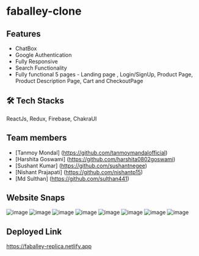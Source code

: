# faballey-clone

## Features

- ChatBox
- Google Authentication
- Fully Responsive
- Search Functionality
- Fully functional 5 pages - Landing page , Login/SignUp, Product Page, Product Description Page, Cart and CheckoutPage

## 🛠 Tech Stacks
ReactJs, Redux, Firebase, ChakraUI

## Team members 
- [Tanmoy Mondal] (https://github.com/tanmoymandalofficial)
- [Harshita Goswami] (https://github.com/harshita0802goswami)
- [Sushant Kumar] (https://github.com/sushantnegee)
- [Nishant Prajapati] (https://github.com/nishantp15)
- [Md Sulthan] (https://github.com/sulthan441)

## Website Snaps
![image](https://user-images.githubusercontent.com/68657465/211344916-87d4cbae-6cf5-4fb1-8b2a-fa22758b5032.png)
![image](https://user-images.githubusercontent.com/68657465/211343816-2b0b5b1c-6c42-4b76-a393-156cbb7ccd88.png)
![image](https://user-images.githubusercontent.com/68657465/211343940-8e38cfa7-eda8-4353-8112-fdc61dc04b1f.png)
![image](https://user-images.githubusercontent.com/68657465/211344093-e5fd3230-8de0-4d74-8c9d-8165bff7d597.png)
![image](https://user-images.githubusercontent.com/68657465/211344262-a38b40d8-99ca-4c52-96d4-9dbfc754496d.png)
![image](https://user-images.githubusercontent.com/68657465/211344378-ad11d236-dbfc-4854-86de-ff68a5cab28b.png)
![image](https://user-images.githubusercontent.com/68657465/211344438-26230699-8718-4791-991b-65c807dfab16.png)
![image](https://user-images.githubusercontent.com/68657465/211344596-fd38ffce-f678-4671-996e-046f26049cf6.png)

## Deployed Link
https://faballey-replica.netlify.app
